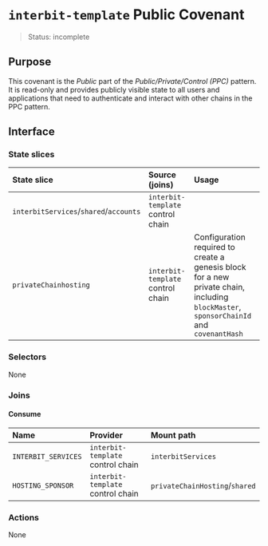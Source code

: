 # `interbit-template` Public Covenant
> Status: incomplete

## Purpose

This covenant is the _Public_ part of the _Public/Private/Control (PPC)_ pattern. It is read-only and provides publicly visible state to all users and applications that need to authenticate and interact with other chains in the PPC pattern.

## Interface

### State slices

| State slice            | Source (joins)                    | Usage |
|:-                      |:-                                 |:-     |
| `interbitServices`/`shared`/`accounts`     | `interbit-template` control chain | | Configuration for cAuth flow |
| `privateChainhosting`  | `interbit-template` control chain | Configuration required to create a genesis block for a new private chain, including `blockMaster`, `sponsorChainId` and `covenantHash` |


### Selectors
None

### Joins

#### Consume

| Name                | Provider                          | Mount path |
|:-                   |:-                                 |:-          |
| `INTERBIT_SERVICES` | `interbit-template` control chain | `interbitServices` |
| `HOSTING_SPONSOR`   | `interbit-template` control chain | `privateChainHosting`/`shared` |

### Actions
None